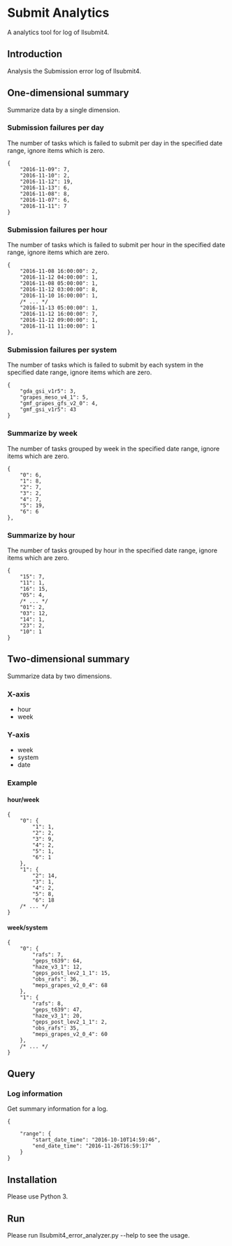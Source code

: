# Submit Analytics

A analytics tool for log of llsubmit4.

## Introduction

Analysis the Submission error log of llsubmit4.

## One-dimensional summary

Summarize data by a single dimension.

### Submission failures per day

The number of tasks which is failed to submit per day in the specified date range, 
ignore items which is zero.

~~~
{
    "2016-11-09": 7,
    "2016-11-10": 2,
    "2016-11-12": 19,
    "2016-11-13": 6,
    "2016-11-08": 8,
    "2016-11-07": 6,
    "2016-11-11": 7
}
~~~

### Submission failures per hour

The number of tasks which is failed to submit per hour in the specified date range, 
ignore items which are zero.

~~~
{
    "2016-11-08 16:00:00": 2,
    "2016-11-12 04:00:00": 1,
    "2016-11-08 05:00:00": 1,
    "2016-11-12 03:00:00": 8,
    "2016-11-10 16:00:00": 1,
    /* ... */
    "2016-11-13 05:00:00": 1,
    "2016-11-12 16:00:00": 7,
    "2016-11-12 09:00:00": 1,
    "2016-11-11 11:00:00": 1
},
~~~

### Submission failures per system

The number of tasks which is failed to submit by each system in the specified date range,
ignore items which are zero.

~~~
{
    "gda_gsi_v1r5": 3,
    "grapes_meso_v4_1": 5,
    "gmf_grapes_gfs_v2_0": 4,
    "gmf_gsi_v1r5": 43
}
~~~

### Summarize by week

The number of tasks grouped by week in the specified date range,
ignore items which are zero.

~~~
{
    "0": 6,
    "1": 8,
    "2": 7,
    "3": 2,
    "4": 7,
    "5": 19,
    "6": 6
},
~~~

### Summarize by hour

The number of tasks grouped by hour in the specified date range,
ignore items which are zero.

~~~
{
    "15": 7,
    "11": 1,
    "16": 15,
    "05": 4,
    /* ... */
    "01": 2,
    "03": 12,
    "14": 1,
    "23": 2,
    "10": 1
}
~~~

## Two-dimensional summary

Summarize data by two dimensions.

### X-axis

* hour
* week

### Y-axis

* week
* system
* date

### Example

#### hour/week

~~~
{
    "0": {
        "1": 1,
        "2": 2,
        "3": 9,
        "4": 2,
        "5": 1,
        "6": 1
    },
    "1": {
        "2": 14,
        "3": 1,
        "4": 2,
        "5": 8,
        "6": 18
    /* ... */
}
~~~

#### week/system

~~~
{
    "0": {
        "rafs": 7,
        "geps_t639": 64,
        "haze_v3_1": 12,
        "geps_post_lev2_1_1": 15,
        "obs_rafs": 36,
        "meps_grapes_v2_0_4": 68
    },
    "1": {
        "rafs": 8,
        "geps_t639": 47,
        "haze_v3_1": 20,
        "geps_post_lev2_1_1": 2,
        "obs_rafs": 35,
        "meps_grapes_v2_0_4": 60
    },
    /* ... */
}
~~~

## Query

### Log information

Get summary information for a log.

~~~
{

    "range": {
        "start_date_time": "2016-10-10T14:59:46",
        "end_date_time": "2016-11-26T16:59:17"
    }
}
~~~


## Installation

Please use Python 3.

## Run

Please run llsubmit4_error_analyzer.py --help to see the usage.
